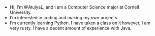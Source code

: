 - Hi, I’m @AtulyaL, and I am a Computer Science major at Cornell University.
- I’m interested in coding and making my own projects.
- I’m currently learning Python. I have taken a class on it however, I am very rusty. I have a decent amount of experience with Java.

